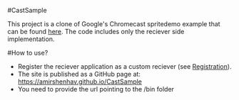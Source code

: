 #CastSample

This project is a clone of Google's Chromecast spritedemo example that can be found [here](https://github.com/googlecast/GameManagerSamples).
The code includes only the reciever side implementation.

#How to use?
- Register the reciever application as a custom reciever (see [Registration](https://developers.google.com/cast/docs/registration)).
- The site is published as a GitHub page at: https://amirshenhav.github.io/CastSample
- You need to provide the url pointing to the /bin folder


